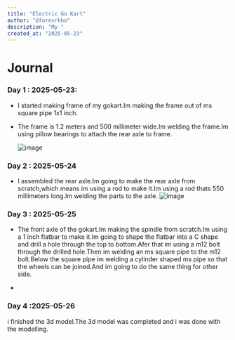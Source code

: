```yaml
---
title: "Electric Go Kart"
author: "@forevrkho"
description: "My "
created_at: "2025-05-23"
---
```


# Journal

### Day 1 : 2025-05-23:
- I started making frame of my gokart.Im making the frame out of ms square pipe 1x1 inch.
- The frame is 1.2 meters and 500 millimeter wide.Im welding the frame.Im using pillow bearings to attach the rear axle to frame.

  ![image](https://github.com/user-attachments/assets/22dd3926-5f82-4798-98d7-91977e69fa30)

  
### Day 2 : 2025-05-24
- I assembled the rear axle.Im going to make the rear axle from scratch,which means im using a rod to make it.Im using a rod thats 550 millimeters long.Im welding the parts to the axle.
![image](https://github.com/user-attachments/assets/c34604ed-9225-43cc-b982-cef17cdbbdab)


### Day 3 : 2025-05-25
- The front axle of the gokart.Im making the spindle from scratch.Im using a 1 inch flatbar to make it.Im going to shape the flatbar into a C shape and drill a hole through the top to bottom.Afer that im using a m12 bolt through the drilled hole.Then im welding an ms square pipe to the m12 bolt.Below the square pipe im welding a cylinder shaped ms pipe so that the wheels can be joined.And im going to do the same thing for other side.

- 

### Day 4 :2025-05-26
i finished the 3d model.The 3d model was completed and i was done with the modelling.
